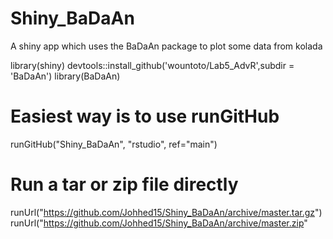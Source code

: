 # Shiny_BaDaAn
A shiny app which uses the BaDaAn package to plot some data from kolada


library(shiny)
devtools::install_github('wountoto/Lab5_AdvR',subdir = 'BaDaAn')
library(BaDaAn)


# Easiest way is to use runGitHub
runGitHub("Shiny_BaDaAn", "rstudio", ref="main")

# Run a tar or zip file directly
runUrl("https://github.com/Johhed15/Shiny_BaDaAn/archive/master.tar.gz")
runUrl("https://github.com/Johhed15/Shiny_BaDaAn/archive/master.zip"
